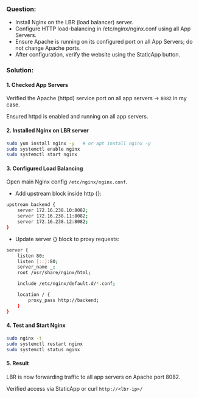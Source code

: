 ### Question:

- Install Nginx on the LBR (load balancer) server.
- Configure HTTP load-balancing in /etc/nginx/nginx.conf using all App Servers.
- Ensure Apache is running on its configured port on all App Servers; do not change Apache ports.
- After configuration, verify the website using the StaticApp button.

### Solution: 

#### 1. Checked App Servers

Verified the Apache (httpd) service port on all app servers → `8082` in my case.

Ensured httpd is enabled and running on all app servers.

#### 2. Installed Nginx on LBR server
```sh
sudo yum install nginx -y   # or apt install nginx -y
sudo systemctl enable nginx
sudo systemctl start nginx
```

#### 3. Configured Load Balancing

Open main Nginx config `/etc/nginx/nginx.conf`.

- Add upstream block inside http {}:
```sh
upstream backend {
    server 172.16.238.10:8082;
    server 172.16.238.11:8082;
    server 172.16.238.12:8082;
}
```
- Update server {} block to proxy requests:
```sh
server {
    listen 80;
    listen [::]:80;
    server_name _;
    root /usr/share/nginx/html;

    include /etc/nginx/default.d/*.conf;

    location / {
        proxy_pass http://backend;
    }
}
```

#### 4. Test and Start Nginx
```sh
sudo nginx -t
sudo systemctl restart nginx
sudo systemctl status nginx
```

#### 5. Result

LBR is now forwarding traffic to all app servers on Apache port 8082.

Verified access via StaticApp or curl `http://<lbr-ip>/`
